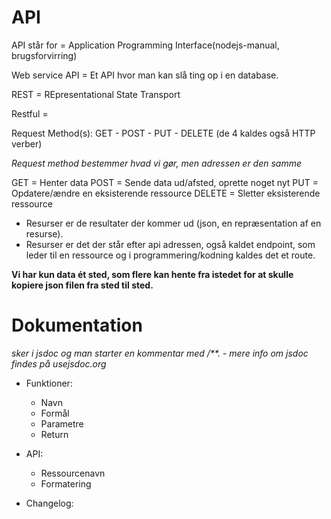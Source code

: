 # __API__
API står for = Application Programming Interface(nodejs-manual, brugsforvirring)

Web service API = Et API hvor man kan slå ting op i en database.


REST = REpresentational State Transport

Restful = 

Request Method(s): GET - POST - PUT - DELETE (de 4 kaldes også HTTP verber)

_Request method bestemmer hvad vi gør, men adressen er den samme_

GET = Henter data
POST = Sende data ud/afsted, oprette noget nyt
PUT = Opdatere/ændre en eksisterende ressource
DELETE = Sletter eksisterende ressource

* Resurser er de resultater der kommer ud (json, en repræsentation af en resurse).
* Resurser er det der står efter api adressen, også kaldet endpoint, som leder til en ressource og i programmering/kodning kaldes det et route.

__Vi har kun data ét sted, som flere kan hente fra istedet for at skulle kopiere json filen fra sted til sted.__


# __Dokumentation__
_sker i jsdoc og man starter en kommentar med /**. - mere info om jsdoc findes på usejsdoc.org_

* Funktioner:
    * Navn
    * Formål
    * Parametre
    * Return

* API:
    * Ressourcenavn
    * Formatering

* Changelog: